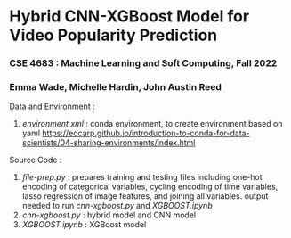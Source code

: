 # Hybrid CNN-XGBoost Model for Video Popularity Prediction
### CSE 4683 : Machine Learning and Soft Computing, Fall 2022
### Emma Wade, Michelle Hardin, John Austin Reed

Data and Environment : 
1. *environment.xml* : conda environment, to create environment based on yaml https://edcarp.github.io/introduction-to-conda-for-data-scientists/04-sharing-environments/index.html

Source Code : 
1. *file-prep.py* : prepares training and testing files including one-hot encoding of categorical variables, cycling encoding of time variables, lasso regression of image features, and joining all variables. output needed to run *cnn-xgboost.py* and *XGBOOST.ipynb*
2. *cnn-xgboost.py* : hybrid model and CNN model
3. *XGBOOST.ipynb* : XGBoost model

